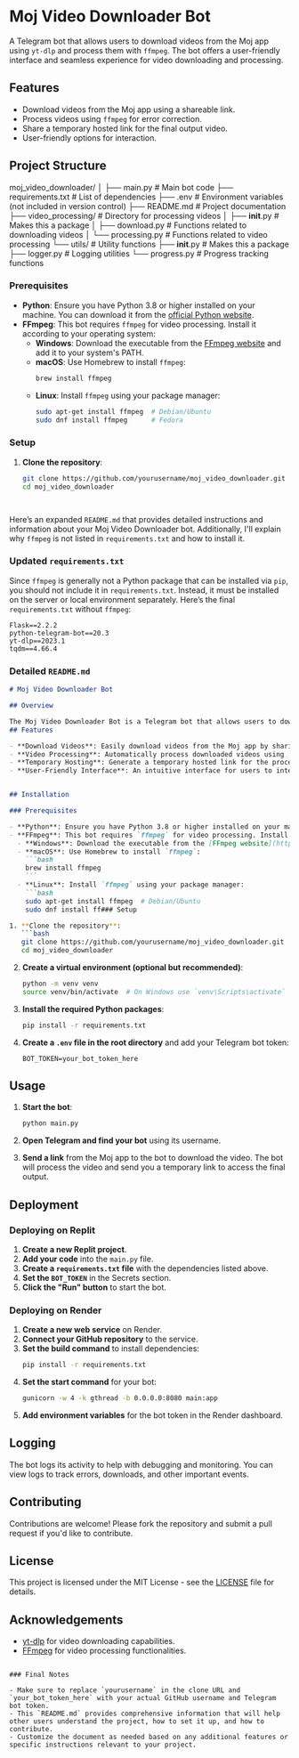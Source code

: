 # Moj Video Downloader Bot

A Telegram bot that allows users to download videos from the Moj app using `yt-dlp` and process them with `ffmpeg`. The bot offers a user-friendly interface and seamless experience for video downloading and processing.

## Features

- Download videos from the Moj app using a shareable link.
- Process videos using `ffmpeg` for error correction.
- Share a temporary hosted link for the final output video.
- User-friendly options for interaction.

## Project Structure
moj_video_downloader/
│
├── main.py                   # Main bot code
├── requirements.txt          # List of dependencies
├── .env                      # Environment variables (not included in version control)
├── README.md                 # Project documentation
├── video_processing/          # Directory for processing videos
│   ├── __init__.py           # Makes this a package
│   ├── download.py           # Functions related to downloading videos
│   └── processing.py         # Functions related to video processing
└── utils/                    # Utility functions
    ├── __init__.py           # Makes this a package
    ├── logger.py             # Logging utilities
    └── progress.py           # Progress tracking functions


### Prerequisites

- **Python**: Ensure you have Python 3.8 or higher installed on your machine. You can download it from the [official Python website](https://www.python.org/downloads/).
- **FFmpeg**: This bot requires `ffmpeg` for video processing. Install it according to your operating system:
  - **Windows**: Download the executable from the [FFmpeg website](https://ffmpeg.org/download.html#build-windows) and add it to your system's PATH.
  - **macOS**: Use Homebrew to install `ffmpeg`:
    ```bash
    brew install ffmpeg
    ```
  - **Linux**: Install `ffmpeg` using your package manager:
    ```bash
    sudo apt-get install ffmpeg  # Debian/Ubuntu
    sudo dnf install ffmpeg      # Fedora
    ```

### Setup

1. **Clone the repository**:
   ```bash
   git clone https://github.com/yourusername/moj_video_downloader.git
   cd moj_video_downloader




Here’s an expanded `README.md` that provides detailed instructions and information about your Moj Video Downloader bot. Additionally, I'll explain why `ffmpeg` is not listed in `requirements.txt` and how to install it.

### Updated `requirements.txt`

Since `ffmpeg` is generally not a Python package that can be installed via `pip`, you should not include it in `requirements.txt`. Instead, it must be installed on the server or local environment separately. Here’s the final `requirements.txt` without `ffmpeg`:

```plaintext
Flask==2.2.2
python-telegram-bot==20.3
yt-dlp==2023.1
tqdm==4.66.4
```

### Detailed `README.md`

```markdown
# Moj Video Downloader Bot

## Overview

The Moj Video Downloader Bot is a Telegram bot that allows users to download videos from the Moj app using shareable links. The bot utilizes `yt-dlp` for downloading videos and `ffmpeg` for video processing, including error correction and adjustments to the video file. This bot aims to provide a user-friendly interface and a seamless experience for
## Features

- **Download Videos**: Easily download videos from the Moj app by sharing the video link.
- **Video Processing**: Automatically process downloaded videos using `ffmpeg` for error correction and adjustments.
- **Temporary Hosting**: Generate a temporary hosted link for the processed video to avoid overloading the server.
- **User-Friendly Interface**: An intuitive interface for users to interact with the bot.


## Installation

### Prerequisites

- **Python**: Ensure you have Python 3.8 or higher installed on your machine. You can download it from the [official Python website](https://www.python.org/downloads/).
- **FFmpeg**: This bot requires `ffmpeg` for video processing. Install it according to your operating system:
  - **Windows**: Download the executable from the [FFmpeg website](https://ffmpeg.org/download.html#build-windows) and add it to your system's PATH.
  - **macOS**: Use Homebrew to install `ffmpeg`:
    ```bash
    brew install ffmpeg
    ```
  - **Linux**: Install `ffmpeg` using your package manager:
    ```bash
    sudo apt-get install ffmpeg  # Debian/Ubuntu
    sudo dnf install ff### Setup

1. **Clone the repository**:
   ```bash
   git clone https://github.com/yourusername/moj_video_downloader.git
   cd moj_video_downloader
   ```

2. **Create a virtual environment (optional but recommended)**:
   ```bash
   python -m venv venv
   source venv/bin/activate  # On Windows use `venv\Scripts\activate`
   ```

3. **Install the required Python packages**:
   ```bash
   pip install -r requirements.txt
   ```

4. **Create a `.env` file in the root directory** and add your Telegram bot token:
   ```plaintext
   BOT_TOKEN=your_bot_token_here
   ```

## Usage

1. **Start the bot**:
   ```bash
   python main.py
   ```

2. **Open Telegram and find your bot** using its username.
3. **Send a link** from the Moj app to the bot to download the video. The bot will process the video and send you a temporary link to access the final output.

## Deployment

### Deploying on Replit

1. **Create a new Replit project**.
2. **Add your code** into the `main.py` file.
3. **Create a `requirements.txt` file** with the dependencies listed above.
4. **Set the `BOT_TOKEN`** in the Secrets section.
5. **Click the "Run" button** to start the bot.

### Deploying on Render

1. **Create a new web service** on Render.
2. **Connect your GitHub repository** to the service.
3. **Set the build command** to install dependencies:
   ```bash
   pip install -r requirements.txt
   ```
4. **Set the start command** for your bot:
   ```bash
   gunicorn -w 4 -k gthread -b 0.0.0.0:8080 main:app
   ```
5. **Add environment variables** for the bot token in the Render dashboard.

## Logging

The bot logs its activity to help with debugging and monitoring. You can view logs to track errors, downloads, and other important events.

## Contributing

Contributions are welcome! Please fork the repository and submit a pull request if you'd like to contribute. 

## License

This project is licensed under the MIT License - see the [LICENSE](LICENSE) file for details.

## Acknowledgements

- [yt-dlp](https://github.com/yt-dlp/yt-dlp) for video downloading capabilities.
- [FFmpeg](https://ffmpeg.org/) for video processing functionalities.
```

### Final Notes

- Make sure to replace `yourusername` in the clone URL and `your_bot_token_here` with your actual GitHub username and Telegram bot token.
- This `README.md` provides comprehensive information that will help other users understand the project, how to set it up, and how to contribute.
- Customize the document as needed based on any additional features or specific instructions relevant to your project.
